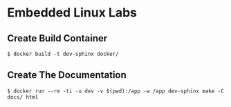 # Embedded Linux Labs


## Create Build Container

```
$ docker build -t dev-sphinx docker/
```


## Create The Documentation

```
$ docker run --rm -ti -u dev -v $(pwd):/app -w /app dev-sphinx make -C docs/ html
```
